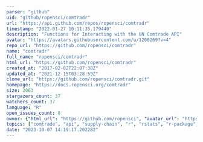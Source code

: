 ```yaml
---
parser: "github"
uid: "github/ropensci/comtradr"
url: "https://api.github.com/repos/ropensci/comtradr"
timestamp: "2022-01-27 10:11:35.179440"
description: "Functions for Interacting with the UN Comtrade API"
avatar: "https://avatars.githubusercontent.com/u/1200269?v=4"
repo_url: "https://github.com/ropensci/comtradr"
name: "comtradr"
full_name: "ropensci/comtradr"
html_url: "https://github.com/ropensci/comtradr"
created_at: "2017-02-02T22:07:38Z"
updated_at: "2021-12-15T03:28:59Z"
clone_url: "https://github.com/ropensci/comtradr.git"
homepage: "https://docs.ropensci.org/comtradr"
size: 2063
stargazers_count: 37
watchers_count: 37
language: "R"
open_issues_count: 8
owner: {"html_url": "https://github.com/ropensci", "avatar_url": "https://avatars.githubusercontent.com/u/1200269?v=4", "login": "ropensci", "type": "Organization"}
topics: ["comtrade", "api", "supply-chain", "r", "rstats", "r-package", "peer-reviewed", "data-access"]
date: "2023-10-07 14:19:17.202282"
---
```

